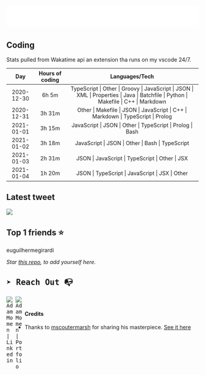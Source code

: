 
![test image size](/assets/welcome_message.gif)

## Coding
Stats pulled from Wakatime api an extension tha runs on my vscode 24/7.

|Day|Hours of coding|Languages/Tech|
|:-:|:-:|:-:|
|2020-12-30|6h 5m|TypeScript &#124; Other &#124; Groovy &#124; JavaScript &#124; JSON &#124; XML &#124; Properties &#124; Java &#124; Batchfile &#124; Python &#124; Makefile &#124; C++ &#124; Markdown|
|2020-12-31|3h 31m|Other &#124; Makefile &#124; JSON &#124; JavaScript &#124; C++ &#124; Markdown &#124; TypeScript &#124; Prolog|
|2021-01-01|3h 15m|JavaScript &#124; JSON &#124; Other &#124; TypeScript &#124; Prolog &#124; Bash|
|2021-01-02|3h 18m|JavaScript &#124; JSON &#124; Other &#124; Bash &#124; TypeScript|
|2021-01-03|2h 31m|JSON &#124; JavaScript &#124; TypeScript &#124; Other &#124; JSX|
|2021-01-04|1h 20m|JSON &#124; TypeScript &#124; JavaScript &#124; JSX &#124; Other|

## Latest tweet
[<img src="<tweet-image-url>" width="400">](https://twitter.com/adammomen8/status/1316739109638090754)

## Top 1 friends ⭐️
euguilhermegirardi

*Star [this repo](https://github.com/AdamMomen/AdamMomen), to add yourself here.*


<samp>

## ➤ Reach Out :mailbox_with_no_mail:

>
  <a href="https://www.linkedin.com/in/adam-momen-99596275/">
     <img align="left" alt="Adam Momen | Linkedin" width="24px" src="./assets/Linkedin.svg" />
   </a>

   <a href="https://adammomen.com/">
     <img align="left" alt="Adam Momen | Portfolio" width="24px" src="./assets/web.svg" />
   </a>

</samp>

<br>

#### Credits
* Thanks to [mscoutermarsh](https://github.com/mscoutermarsh) for sharing his masterpiece. [See it here](https://github.com/mscoutermarsh/mscoutermarsh)